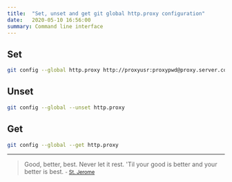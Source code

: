 ```yaml
---
title:  "Set, unset and get git global http.proxy configuration"
date:   2020-05-10 16:56:00
summary: Command line interface
---
```


## Set

```bash
git config --global http.proxy http://proxyusr:proxypwd@proxy.server.com:80
```

## Unset

```bash
git config --global --unset http.proxy
```

## Get

```bash
git config --global --get http.proxy
```

---
> Good, better, best. Never let it rest. 'Til your good is better and your better is best.
> <small>- [St. Jerome](https://www.brainyquote.com/quotes/st_jerome_389605)</small>